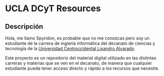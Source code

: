# UCLA DCyT Resources


## Descripción

Hola, me llamo Spyridon, es probable que no me conozcas pero soy un estudiante de la carrera de ingiería informática
del decanato de ciencias y tecnología de la [Universidad Centroccidental Lisandro Alvarado](http://www.ucla.edu.ve/).

Este proyecto es un repositorio del material digital utilizado en las distintas carreras y materias que se ven en el decanato, de manera
que cualquier estudiante pueda tener acceso directo y rápido a los recursos que necesite.


